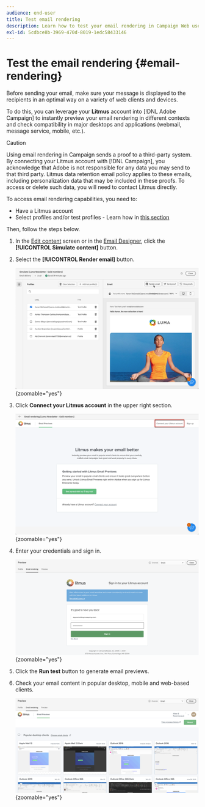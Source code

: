 ```yaml
---
audience: end-user
title: Test email rendering
description: Learn how to test your email rendering in Campaign Web user interface
exl-id: 5cdbce8b-3969-470d-8019-1edc58433146
---
```


# Test the email rendering {#email-rendering}

Before sending your email, make sure your message is displayed to the recipients in an optimal way on a variety of web clients and devices.

To do this, you can leverage your **Litmus** account into [!DNL Adobe Campaign] to instantly preview your email rendering in different contexts and check compatibility in major desktops and applications (webmail, message service, mobile, etc.).

>[!CAUTION]
>
>Using email rendering in Campaign sends a proof to a third-party system. By connecting your Litmus account with [!DNL Campaign], you acknowledge that Adobe is not responsible for any data you may send to that third party. Litmus data retention email policy applies to these emails, including personalization data that may be included in these proofs. To access or delete such data, you will need to contact Litmus directly.

To access email rendering capabilities, you need to:

* Have a Litmus account
* Select profiles and/or test profiles - Learn how in [this section](preview-content.md)

Then, follow the steps below.

1. In the [Edit content](../email/edit-content.md) screen or in the [Email Designer](../email/get-started-email-designer.md), click the **[!UICONTROL Simulate content]** button.

1. Select the **[!UICONTROL Render email]** button.

    ![](assets/simulate-rendering-button.png){zoomable="yes"}

1. Click **Connect your Litmus account** in the upper right section.

    ![](assets/simulate-rendering-litmus.png){zoomable="yes"}

1. Enter your credentials and sign in.

    ![](assets/simulate-rendering-credentials.png){zoomable="yes"}

1. Click the **Run test** button to generate email previews.

1. Check your email content in popular desktop, mobile and web-based clients.

    ![](assets/simulate-rendering-previews.png){zoomable="yes"}

<!--
TO CHECK IF user is directed to Litmus or if the email rendering is shown directly in the Campaign UI.

CONTENT ABOVE COPIED FROM AJO

If not redirecting to Litmus:

To test the email rendering, follow these steps:

1. Access the email content creation screen, then click **[!UICONTROL Simulate content]**.

1. Click the **[!UICONTROL Render email]** button.

    The left pane provides various desktop, mobile and web-based email clients. Select the desired email client to display a preview of your email in the right pane. 

    ![](assets/render-context.png){zoomable="yes"}

    >[!NOTE]
    >
    >The email clients list provides a sample of the major mail clients. Additional email clients are available from the filter button next to the top search bar.

 -->
